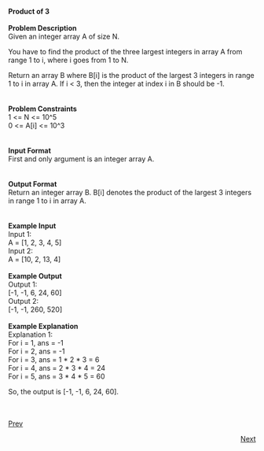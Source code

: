 **Product of 3**<br /><br />
**Problem Description**<br />
Given an integer array A of size N.<br />

You have to find the product of the three largest integers in array A from range 1 to i, where i goes from 1 to N.<br />

Return an array B where B[i] is the product of the largest 3 integers in range 1 to i in array A. If i < 3, then the integer at index i in B should be -1.<br />
<br />
<br />
**Problem Constraints**<br />
1 <= N <= 10^5<br />
0 <= A[i] <= 10^3<br />
<br />
<br />
**Input Format**<br />
First and only argument is an integer array A.<br />
<br />
<br />
**Output Format**<br />
Return an integer array B. B[i] denotes the product of the largest 3 integers in range 1 to i in array A.<br />
<br />
<br />
**Example Input**<br />
Input 1:<br />
  A = [1, 2, 3, 4, 5]<br />
Input 2:<br />
 A = [10, 2, 13, 4]<br />
<br />
**Example Output**<br />
Output 1:<br />
 [-1, -1, 6, 24, 60]<br />
Output 2:<br />
 [-1, -1, 260, 520]<br />
<br />
**Example Explanation**<br />
Explanation 1:<br />
 For i = 1, ans = -1<br />
 For i = 2, ans = -1<br />
 For i = 3, ans = 1 * 2 * 3 = 6<br />
 For i = 4, ans = 2 * 3 * 4 = 24<br />
 For i = 5, ans = 3 * 4 * 5 = 60<br />

 So, the output is [-1, -1, 6, 24, 60].<br />
 <br /><br />
										   
<a class="Pagination-link1SfnH-8-DxMA Pagination-link_leftDFtcFdHnt7Ok" aria-label="Previous Page: Manage Pages" href="https://github.com/divyangju1991/DSA-Scaler/blob/main/DSA/src/com/scaler/dsa/heap/assignment/read2ndPage.md">Prev</a>
<p align="right"><a class="Pagination-link1SfnH-8-DxMA Pagination-link_right2v3HzuwWFxb4" aria-label="Next Page: Raw Mode Editor" href="https://github.com/divyangju1991/DSA-Scaler/blob/main/DSA/src/com/scaler/dsa/heap/assignment/read4thPage.md">Next</a></p>

